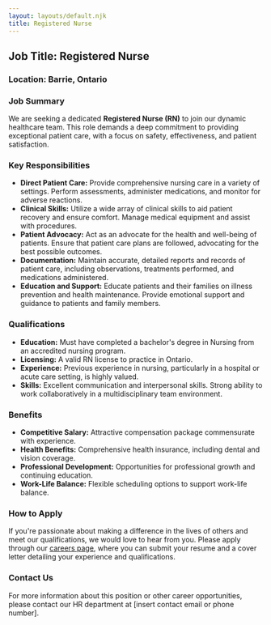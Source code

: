 ```yaml
---
layout: layouts/default.njk
title: Registered Nurse
---
```

## Job Title: **Registered Nurse**

### Location: **Barrie, Ontario**

### Job Summary
We are seeking a dedicated **Registered Nurse (RN)** to join our dynamic healthcare team. This role demands a deep commitment to providing exceptional patient care, with a focus on safety, effectiveness, and patient satisfaction.

### Key Responsibilities
- **Direct Patient Care:** Provide comprehensive nursing care in a variety of settings. Perform assessments, administer medications, and monitor for adverse reactions.
- **Clinical Skills:** Utilize a wide array of clinical skills to aid patient recovery and ensure comfort. Manage medical equipment and assist with procedures.
- **Patient Advocacy:** Act as an advocate for the health and well-being of patients. Ensure that patient care plans are followed, advocating for the best possible outcomes.
- **Documentation:** Maintain accurate, detailed reports and records of patient care, including observations, treatments performed, and medications administered.
- **Education and Support:** Educate patients and their families on illness prevention and health maintenance. Provide emotional support and guidance to patients and family members.

### Qualifications
- **Education:** Must have completed a bachelor's degree in Nursing from an accredited nursing program.
- **Licensing:** A valid RN license to practice in Ontario.
- **Experience:** Previous experience in nursing, particularly in a hospital or acute care setting, is highly valued.
- **Skills:** Excellent communication and interpersonal skills. Strong ability to work collaboratively in a multidisciplinary team environment.

### Benefits
- **Competitive Salary:** Attractive compensation package commensurate with experience.
- **Health Benefits:** Comprehensive health insurance, including dental and vision coverage.
- **Professional Development:** Opportunities for professional growth and continuing education.
- **Work-Life Balance:** Flexible scheduling options to support work-life balance.

### How to Apply  
If you're passionate about making a difference in the lives of others and meet our qualifications, we would love to hear from you. Please apply through our [careers page](../Jobs/Nurse), where you can submit your resume and a cover letter detailing your experience and qualifications.

### Contact Us
For more information about this position or other career opportunities, please contact our HR department at [insert contact email or phone number].

